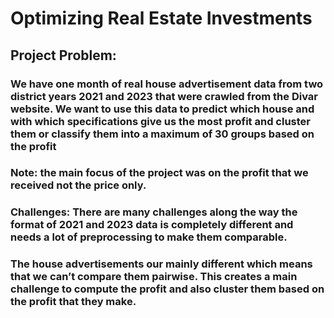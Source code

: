 # Optimizing Real Estate Investments
## Project Problem:
### We have one month of real house advertisement data from two district years 2021 and 2023 that were crawled from the Divar website. We want to use this data to predict which house and with which specifications give us the most profit and cluster them or classify them into a maximum of 30 groups based on the profit
### Note: the main focus of the project was on the profit that we received not the price only.
### Challenges: There are many challenges along the way the format of 2021 and 2023 data is completely different and needs a lot of preprocessing to make them comparable.
### The house advertisements our mainly different which means that we can’t compare them pairwise. This creates a main challenge to compute the profit and also cluster them based on the profit that they make.
